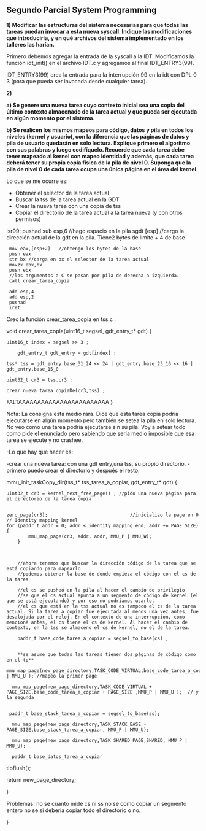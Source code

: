 ## Segundo Parcial System Programming

**1) Modificar las estructuras del sistema necesarias para que todas las tareas puedan invocar a esta nueva syscall. Indique las modificaciones que introduciría, y en qué archivos del sistema implementado en los talleres las harían.**

Primero debemos agregar la entrada de la syscall a la IDT.
Modificamos la función idt_init() en el archivo IDT.c y agregamos al final IDT_ENTRY3(99).

IDT_ENTRY3(99) crea la entrada para la interrupción 99 en la idt con DPL 0 3 (para que pueda ser invocada desde cualquier tarea).

**2)** 

**a) Se genere una nueva tarea cuyo contexto inicial sea una copia del último contexto almacenado de la tarea actual y que pueda ser ejecutada en algún momento por el sistema.**


**b) Se realicen los mismos mapeos para código, datos y pila en todos los niveles (kernel y usuario), con la diferencia que las páginas de datos y pila de usuario quedarán en sólo lectura. Explique primero el algoritmo con sus palabras y luego codifíquelo. Recuerde que cada tarea debe tener mapeado al kernel con mapeo identidad y además, que cada tarea deberá tener su propia copia física de la pila de nivel 0. Suponga que la pila de nivel 0 de cada tarea ocupa una única página en el área del kernel.**

Lo que se me ocurre es:
- Obtener el selector de la tarea actual
- Buscar la tss de la tarea actual en la GDT
- Crear la nueva tarea con una copia de tss
- Copiar el directorio de la tarea actual a la tarea nueva (y con otros permisos)


isr99:
     pushad
     sub esp,6   //hago espacio en la pila
     sgdt [esp]    //cargo la dirección actual de la gdt en la pila. Tiene2 bytes de limite + 4 de base
    
     mov eax,[esp+2]   //obtengo los bytes de la base
     push eax
     str bx //carga en bx el selector de la tarea actual
     movzx ebx,bx
     push ebx
     //los argumentos a C se pasan por pila de derecha a izquierda.
     call crear_tarea_copia
     
     add esp,4
     add esp,2
     pushad
     iret
     
     
     
Creo la función crear_tarea_copia en tss.c :


void crear_tarea_copia(uint16_t segsel, gdt_entry_t* gdt) {

	uint16_t index = segsel >> 3 ;
	
        gdt_entry_t gdt_entry = gdt[index] ;
	
	tss* tss = gdt_entry.base_31_24 << 24 | gdt_entry.base_23_16 << 16 | gdt_entry.base_15_0
	
	uint32_t cr3 = tss.cr3 ;
	
	crear_nueva_tarea_copiaDe(cr3,tss) ;

FALTAAAAAAAAAAAAAAAAAAAAAAAA
}


Nota: La consigna esta medio rara. Dice que esta tarea copia podria ejecutarse en algún momento pero también se setea la pila en solo lectura. No veo como una tarea podria ejecutarse sin su pila.
Voy a setear todo como pide el enunciado pero sabiendo que seria medio imposible que esa tarea se ejecute y no crashee.


-Lo que hay que hacer es:

-crear una nueva tarea: con una gdt entry,una tss, su propio directorio.
-primero puedo crear el directorio y después el resto:

   mmu_init_taskCopy_dir(tss_t* tss_tarea_a_copiar, gdt_entry_t* gdt) {
   
	uint32_t cr3 = kernel_next_free_page() ; //pido una nueva página para el directorio de la tarea copia
   	
   	
	zero_page(cr3);                              //inicializo la page en 0
	// Identity mapping kernel
	for (paddr_t addr = 0; addr < identity_mapping_end; addr += PAGE_SIZE) {
        	mmu_map_page(cr3, addr, addr, MMU_P | MMU_W);           
    	}
    	
    	
    	
    	//ahora tenemos que buscar la dirección código de la tarea que se está copiando para mapearlo
    	//podemos obtener la base de donde empieza el código con el cs de la tarea 
    	
    	//el cs se pusheó en la pila al hacer el cambio de privilegio
    	//se que el cs actual apunta a un segmento de código de kernel (el que se está ejecutando) y por eso no podriamos usarlo.
    	//el cs que está en la tss actual no es tampoco el cs de la tarea actual. Si la tarea a copiar fue ejecutada al menos una vez antes, fue desalojada por el reloj. En el contexto de una interrupcion, como mencioné antes, el cs tiene el cs de kernel. Al hacer el cambio de contexto, en la tss se almaceno el cs de kernel, no el de la tarea.
    	
    	paddr_t base_code_tarea_a_copiar = segsel_to_base(cs) ;
    	
    	
    	**se asume que todas las tareas tienen dos páginas de código como en el tp**
       mmu_map_page(new_page_directory,TASK_CODE_VIRTUAL,base_code_tarea_a_copiar,MMU_P | MMU_U ); //mapeo la primer page

      mmu_map_page(new_page_directory,TASK_CODE_VIRTUAL + PAGE_SIZE,base_code_tarea_a_copiar + PAGE_SIZE ,MMU_P | MMU_U );  // y la segunda
  
  
     paddr_t base_stack_tarea_a_copiar = segsel_to_base(ss);
 
      mmu_map_page(new_page_directory,TASK_STACK_BASE - PAGE_SIZE,base_stack_tarea_a_copiar, MMU_P | MMU_U);
      
      mmu_map_page(new_page_directory,TASK_SHARED_PAGE,SHARED, MMU_P | MMU_U);
      
      paddr_t base_datos_tarea_a_copiar

  tlbflush();

  return new_page_directory;
  
}
   
   Problemas:
   no se cuanto mide cs ni ss
   no se como copiar un segmento entero
   no se si deberia copiar todo el directorio o no.
   
   
   
   
   
   
   
   
   
   }



















































